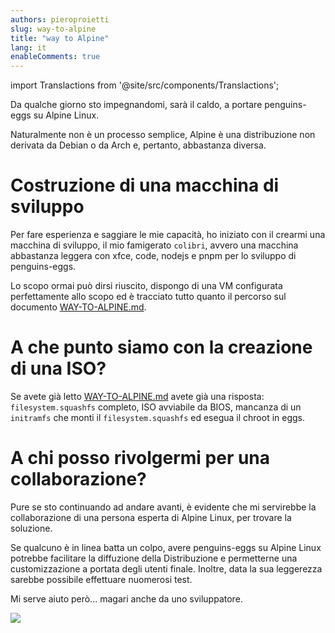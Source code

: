 ```yaml
---
authors: pieroproietti
slug: way-to-alpine
title: "way to Alpine"
lang: it
enableComments: true
---
```


import Translactions from '@site/src/components/Translactions';

<Translactions />

Da qualche giorno sto impegnandomi, sarà il caldo, a portare penguins-eggs su Alpine Linux.

Naturalmente non è un processo semplice, Alpine è una distribuzione non derivata da Debian o da Arch e, pertanto, abbastanza diversa.

# Costruzione di una macchina di sviluppo

Per fare esperienza e saggiare le mie capacità, ho iniziato con il crearmi una macchina di sviluppo, il mio famigerato `colibri`, avvero una macchina abbastanza leggera con xfce, code, nodejs e pnpm per lo sviluppo di penguins-eggs.

Lo scopo ormai può dirsi riuscito, dispongo di una VM configurata perfettamente allo scopo ed è tracciato tutto quanto il percorso sul documento [WAY-TO-ALPINE.md](https://github.com/pieroproietti/penguins-eggs/blob/master/WAY-TO-ALPINE.md).


# A che punto siamo con la creazione di una ISO?
Se avete già letto [WAY-TO-ALPINE.md](https://github.com/pieroproietti/penguins-eggs/blob/master/WAY-TO-ALPINE.md) avete già una risposta: `filesystem.squashfs` completo, ISO avviabile da BIOS, mancanza di un `initramfs` che monti il `filesystem.squashfs` ed esegua il chroot in eggs.

# A chi posso rivolgermi per una collaborazione?
Pure se sto continuando ad andare avanti, è evidente che mi servirebbe la collaborazione di una persona esperta di Alpine Linux, per trovare la soluzione.

Se qualcuno è in linea batta un colpo, avere penguins-eggs su Alpine Linux potrebbe facilitare la diffuzione della Distribuzione e permetterne una customizzazione a portata degli utenti finale. Inoltre, data la sua leggerezza sarebbe possibile effettuare nuomerosi test.

Mi serve aiuto però... magari anche da uno sviluppatore.

![](/images/alpine-penguins-eggs.png)
